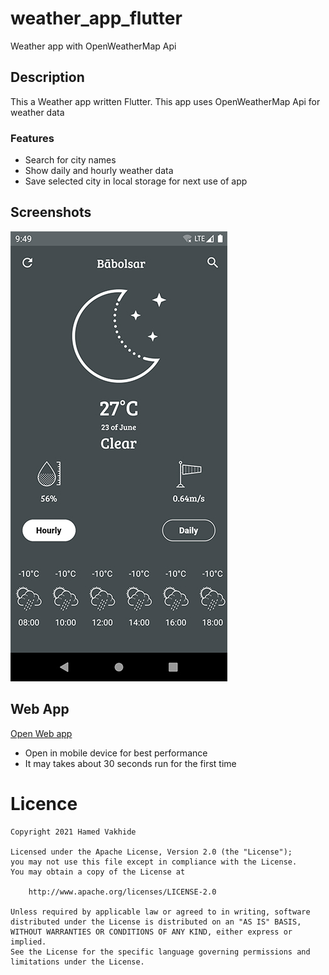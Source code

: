 # weather_app_flutter
 Weather app with OpenWeatherMap Api 

## Description 
This a Weather app written Flutter. This app uses OpenWeatherMap Api for weather data

### Features
- Search for city names
- Show daily and hourly weather data
- Save selected city in local storage for next use of app

## Screenshots

<img src="/preview.jpg"/>

## Web App

[Open Web app](https://weather-flutter-a5921.web.app "Web App")

- Open in mobile device for best performance
- It may takes about 30 seconds run for the first time



# Licence

    Copyright 2021 Hamed Vakhide
    
    Licensed under the Apache License, Version 2.0 (the "License");
    you may not use this file except in compliance with the License.
    You may obtain a copy of the License at
    
        http://www.apache.org/licenses/LICENSE-2.0
    
    Unless required by applicable law or agreed to in writing, software
    distributed under the License is distributed on an "AS IS" BASIS,
    WITHOUT WARRANTIES OR CONDITIONS OF ANY KIND, either express or implied.
    See the License for the specific language governing permissions and
    limitations under the License.

